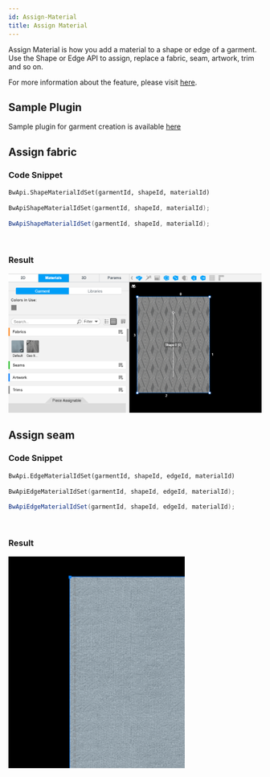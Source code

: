 ```yaml
---
id: Assign-Material
title: Assign Material
---
```


Assign Material is how you add a material to a shape or edge of a garment. Use the Shape or Edge API to assign, replace a fabric, seam, artwork, trim and so on.

For more information about the feature, please visit <a href="https://support.browzwear.com/VStitcher/Materials/materials.htm" target="_blank">here</a>.

## Sample Plugin
Sample plugin for garment creation is available <a href="https://gitlab.com/browzwear/share/open-platform/client-api/-/tree/master/sample-plugins/python/GarmentCreation" target="_blank">here</a>

## Assign fabric

### Code Snippet
<!--DOCUSAURUS_CODE_TABS-->

<!--Python-->
```python
BwApi.ShapeMaterialIdSet(garmentId, shapeId, materialId)
```
<!--C++-->
```cpp
BwApiShapeMaterialIdSet(garmentId, shapeId, materialId);
```
<!--C#-->
```csharp
BwApiShapeMaterialIdSet(garmentId, shapeId, materialId);
```
<!--END_DOCUSAURUS_CODE_TABS-->

<br/>

### Result
![](../assets/assign-material/assign-fabric.png)

## Assign seam

### Code Snippet
<!--DOCUSAURUS_CODE_TABS-->

<!--Python-->
```python
BwApi.EdgeMaterialIdSet(garmentId, shapeId, edgeId, materialId)
```
<!--C++-->
```cpp
BwApiEdgeMaterialIdSet(garmentId, shapeId, edgeId, materialId);
```
<!--C#-->
```csharp
BwApiEdgeMaterialIdSet(garmentId, shapeId, edgeId, materialId);
```
<!--END_DOCUSAURUS_CODE_TABS-->

<br/>

### Result
![](../assets/assign-material/assign-seam.png)
